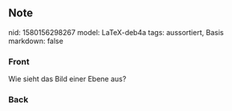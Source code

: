 ## Note
nid: 1580156298267
model: LaTeX-deb4a
tags: aussortiert, Basis
markdown: false

### Front
Wie sieht das Bild einer Ebene aus?

### Back

